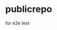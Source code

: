 # publicrepo
for e2e test































































































































































































































































































































































































































































































































































































































































































































































































































































































































































































































































































































































































































































































































































































































































































































































































































































































































































































































































































































































































































































































































































































































































































































































































































































































































































































































































































































































































































































































































































































































































































































































































































































































